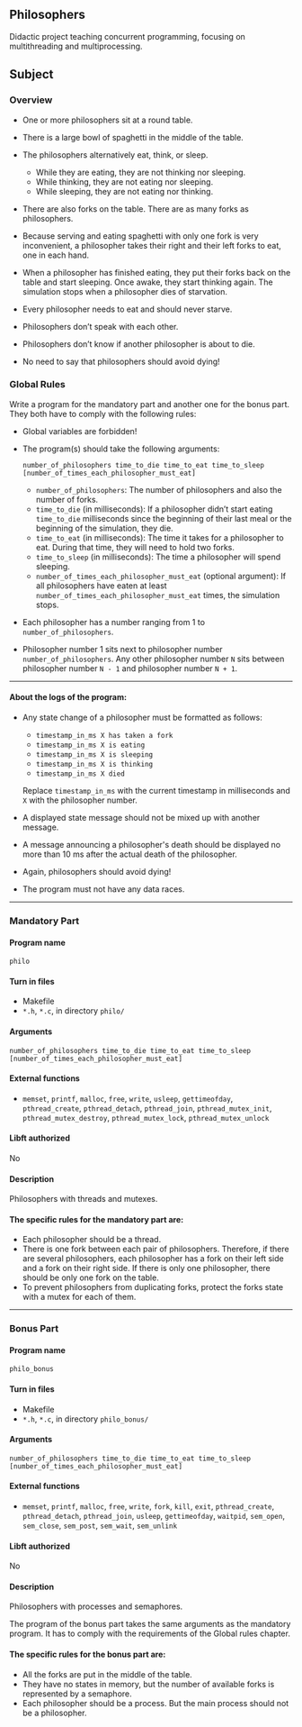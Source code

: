 ## Philosophers

Didactic project teaching concurrent programming, focusing on multithreading and multiprocessing. 

## Subject

### Overview

- One or more philosophers sit at a round table.
- There is a large bowl of spaghetti in the middle of the table.
- The philosophers alternatively eat, think, or sleep.

  - While they are eating, they are not thinking nor sleeping.
  - While thinking, they are not eating nor sleeping.
  - While sleeping, they are not eating nor thinking.
  
- There are also forks on the table. There are as many forks as philosophers.
- Because serving and eating spaghetti with only one fork is very inconvenient, a philosopher takes their right and their left forks to eat, one in each hand.
- When a philosopher has finished eating, they put their forks back on the table and start sleeping. Once awake, they start thinking again. The simulation stops when a philosopher dies of starvation.
- Every philosopher needs to eat and should never starve.
- Philosophers don’t speak with each other.
- Philosophers don’t know if another philosopher is about to die.
- No need to say that philosophers should avoid dying!

### Global Rules

Write a program for the mandatory part and another one for the bonus part. They both have to comply with the following rules:

- Global variables are forbidden!
- The program(s) should take the following arguments:

  ```
  number_of_philosophers time_to_die time_to_eat time_to_sleep [number_of_times_each_philosopher_must_eat]
  ```

  - `number_of_philosophers`: The number of philosophers and also the number of forks.
  - `time_to_die` (in milliseconds): If a philosopher didn’t start eating `time_to_die` milliseconds since the beginning of their last meal or the beginning of the simulation, they die.
  - `time_to_eat` (in milliseconds): The time it takes for a philosopher to eat. During that time, they will need to hold two forks.
  - `time_to_sleep` (in milliseconds): The time a philosopher will spend sleeping.
  - `number_of_times_each_philosopher_must_eat` (optional argument): If all philosophers have eaten at least `number_of_times_each_philosopher_must_eat` times, the simulation stops.

- Each philosopher has a number ranging from 1 to `number_of_philosophers`.
- Philosopher number 1 sits next to philosopher number `number_of_philosophers`. Any other philosopher number `N` sits between philosopher number `N - 1` and philosopher number `N + 1`.

---

#### About the logs of the program:

- Any state change of a philosopher must be formatted as follows:
  
  - `timestamp_in_ms X has taken a fork`
  - `timestamp_in_ms X is eating`
  - `timestamp_in_ms X is sleeping`
  - `timestamp_in_ms X is thinking`
  - `timestamp_in_ms X died`

  Replace `timestamp_in_ms` with the current timestamp in milliseconds and `X` with the philosopher number.

- A displayed state message should not be mixed up with another message.
- A message announcing a philosopher's death should be displayed no more than 10 ms after the actual death of the philosopher.
- Again, philosophers should avoid dying!
- The program must not have any data races.

---

### Mandatory Part

#### Program name
`philo`

#### Turn in files
- Makefile
- `*.h`, `*.c`, in directory `philo/`

#### Arguments

```
number_of_philosophers time_to_die time_to_eat time_to_sleep [number_of_times_each_philosopher_must_eat]
```

#### External functions

- `memset`, `printf`, `malloc`, `free`, `write`, `usleep`, `gettimeofday`, `pthread_create`, `pthread_detach`, `pthread_join`, `pthread_mutex_init`, `pthread_mutex_destroy`, `pthread_mutex_lock`, `pthread_mutex_unlock`

#### Libft authorized
No

#### Description
Philosophers with threads and mutexes.

#### The specific rules for the mandatory part are:

- Each philosopher should be a thread.
- There is one fork between each pair of philosophers. Therefore, if there are several philosophers, each philosopher has a fork on their left side and a fork on their right side. If there is only one philosopher, there should be only one fork on the table.
- To prevent philosophers from duplicating forks, protect the forks state with a mutex for each of them.

---

### Bonus Part

#### Program name
`philo_bonus`

#### Turn in files
- Makefile
- `*.h`, `*.c`, in directory `philo_bonus/`

#### Arguments

```
number_of_philosophers time_to_die time_to_eat time_to_sleep [number_of_times_each_philosopher_must_eat]
```

#### External functions

- `memset`, `printf`, `malloc`, `free`, `write`, `fork`, `kill`, `exit`, `pthread_create`, `pthread_detach`, `pthread_join`, `usleep`, `gettimeofday`, `waitpid`, `sem_open`, `sem_close`, `sem_post`, `sem_wait`, `sem_unlink`

#### Libft authorized
No

#### Description
Philosophers with processes and semaphores.

The program of the bonus part takes the same arguments as the mandatory program. It has to comply with the requirements of the Global rules chapter.

#### The specific rules for the bonus part are:

- All the forks are put in the middle of the table.
- They have no states in memory, but the number of available forks is represented by a semaphore.
- Each philosopher should be a process. But the main process should not be a philosopher.